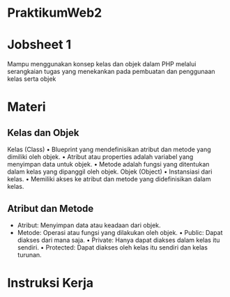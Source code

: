# PraktikumWeb2
# Jobsheet 1
Mampu menggunakan konsep kelas dan objek dalam PHP melalui serangkaian tugas yang menekankan pada pembuatan dan penggunaan kelas serta objek
# Materi
## Kelas dan Objek
Kelas (Class)
• Blueprint yang mendefinisikan atribut dan metode yang dimiliki oleh objek.
• Atribut atau properties adalah variabel yang menyimpan data untuk objek.
• Metode adalah fungsi yang ditentukan dalam kelas yang dipanggil oleh objek.
Objek (Object)
• Instansiasi dari kelas.
• Memiliki akses ke atribut dan metode yang didefinisikan dalam kelas.
## Atribut dan Metode
- Atribut: Menyimpan data atau keadaan dari objek.
- Metode: Operasi atau fungsi yang dilakukan oleh objek.
• Public: Dapat diakses dari mana saja.
• Private: Hanya dapat diakses dalam kelas itu sendiri.
• Protected: Dapat diakses oleh kelas itu sendiri dan kelas turunan.
# Instruksi Kerja
